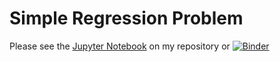 # Simple Regression Problem
Please see the [Jupyter Notebook](./solution.ipynb) on my repository or [![Binder](https://mybinder.org/badge.svg)](https://mybinder.org/v2/gh/shahab-ai/Simple-Regression/master?filepath=solution.ipynb)
